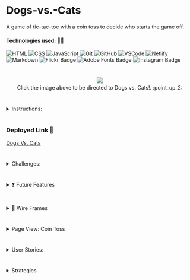 # Dogs-vs.-Cats
A game of tic-tac-toe with a coin toss to decide who starts the game off.

#### Technologies used: 👩‍💻
![HTML](https://img.shields.io/badge/HTML5-E34F26?style=for-the-badge&logo=html5&logoColor=white)
![CSS](https://img.shields.io/badge/CSS-239120?&style=for-the-badge&logo=css3&logoColor=white)
![JavaScript](https://img.shields.io/badge/JavaScript-323330?style=for-the-badge&logo=javascript&logoColor=F7DF1E)
![Git](https://img.shields.io/badge/git-%23F05033.svg?style=for-the-badge&logo=git&logoColor=white)
![GitHub](https://img.shields.io/badge/GitHub-100000?style=for-the-badge&logo=github&logoColor=white)
![VSCode](https://img.shields.io/badge/VSCode-0078D4?style=for-the-badge&logo=visual%20studio%20code&logoColor=white)
![Netlify](https://img.shields.io/badge/Netlify-00C7B7?style=for-the-badge&logo=netlify&logoColor=white)
![Markdown](https://img.shields.io/badge/markdown-%23000000.svg?style=for-the-badge&logo=markdown&logoColor=white)
![Flickr Badge](https://img.shields.io/badge/Flickr-0063DC?logo=flickr&logoColor=fff&style=for-the-badge)
![Adobe Fonts Badge](https://img.shields.io/badge/Adobe%20Fonts-000B1D?logo=adobefonts&logoColor=fff&style=for-the-badge)
![Instagram Badge](https://img.shields.io/badge/Instagram-E4405F?logo=instagram&logoColor=fff&style=for-the-badge)

#

<div align="center">
<a href="https://dogsvscats.netlify.app"><img src="/other/Screenshot 2024-03-09 at 10.04.14 AM.png" height="400"></a>
</div>

<div align="center">
Click the image above to be directed to Dogs vs. Cats!. :point_up_2:
</div>

#

  
<details> 
<summary>Instructions:</summary>

### Game Setup

1. Choose the number of players:
   - One player
   - Two players

2. Choose the board size:
   - Regular 3x3 board
   - Large 4x4 board

3. Enter your username:

### Coin Toss

4. A coin toss will determine who goes first:
   - Player one chooses heads or tails.

   If heads, player one moves first with the dog character.
   If tails, player one plays second with the cat character.

### Game Board

5. Click on an empty box to place your character.

6. The first player to get 3 (on 3x3 board) or 4 (on 4x4 board) in a row wins!

### Have Fun!

Enjoy the game and may the best player win! 
</details>

#


### Deployed Link 🔗
<a href="https://dogsvscats.netlify.app"> Dogs Vs. Cats</a> 

#

<details> 
 <summary> Challenges: </summary>
    <li>In one player mode, depending on who wins the coin toss, sometimes the computer does not automatically play.</li>
   <li>Problems with 4x4 game functionality.</li>
   <li>I faced numerous challenges with my game and tried making a whole new version. In the second version, the 4x4 functionality works, but I ran out of time trying to fix a problem with updating the scoreboard, so I went back to my original game.</li>
 </details>

#


<details> 
 <summary> ❓ Future Features </summary>
  Next steps planned: 
   <li>Make 4x4 game functionality work.</li>
   <li>Fix problems/challenges faced in one player mode</li>
   <li> Building the puzzle as part of keeping score and to win the tournament </li>
   <li>Giving the game an easy, medium, and hard choice for when playing against the computer.</li>
   <li>Use an API and/or try Firebase.</li>
   <li>Implement responsive design.</li>
</details>

#

<details>
 <summary> 🎨 Wire Frames </summary>
   <details> 
    <summary> ✏️ Dogs Vs. Cats </summary>
        <img src="/other/Dogs_vs_Cats_Wireframe.jpg">
   </details>
</details>

#

<details>
<summary>Page View: Coin Toss</summary>
<img src="/other/Screenshot 2024-03-09 at 9.57.16 AM.png" alt="Coin toss preview image">
</details>

#

<details> 
<summary> User Stories:</summary>
 <ul> 
  <li> As a friend, I want to view Jena's ideas for this game come to life, so that I can know she is learning and achieving goals.</li>
  <li> As a player, I want to see my score on the scoreboard, so that I can know how many games I have won.</li>
  <li>As a player, I want to win the coin toss, so that I can play the dog character.</li>
 </ul>
</details>

#
<details> 
<summary> Strategies </summary>
 <ul> 
  <li>TBD</li>
  <li></li>
  <li></li>
 </ul>
</details>

